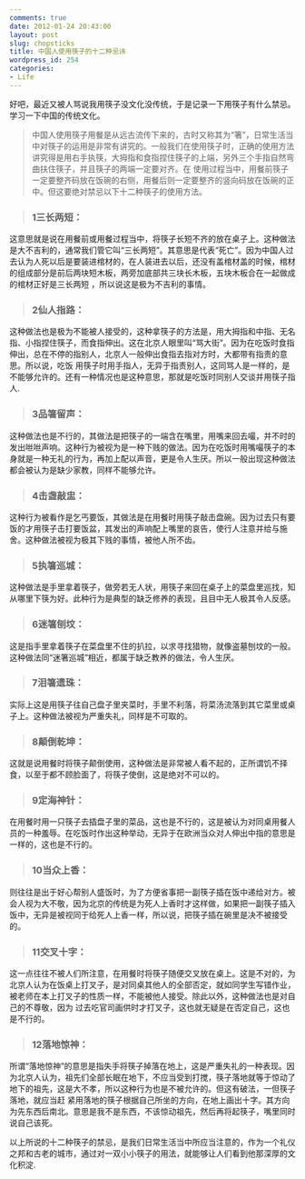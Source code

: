 ```yaml
---
comments: true
date: 2012-01-24 20:43:00
layout: post
slug: chopsticks
title: 中国人使用筷子的十二种忌讳
wordpress_id: 254
categories:
- Life
---
```


好吧，最近又被人骂说我用筷子没文化没传统，于是记录一下用筷子有什么禁忌。学习一下中国的传统文化。


> 中国人使用筷子用餐是从远古流传下来的，古时又称其为“箸”，日常生活当中对筷子的运用是非常有讲究的。一般我们在使用筷子时，正确的使用方法讲究得是用右手执筷，大拇指和食指捏住筷子的上端，另外三个手指自然弯曲扶住筷子，并且筷子的两端一定要对齐。在 使用过程当中，用餐前筷子一定要整齐码放在饭碗的右侧，用餐后则一定要整齐的竖向码放在饭碗的正中。但这要绝对禁忌以下十二种筷子的使用方法。

> 
> ### 1三长两短：
> 
> 
这意思就是说在用餐前或用餐过程当中，将筷子长短不齐的放在桌子上。这种做法 是大不吉利的，通常我们管它叫“三长两短”。其意思是代表“死亡”。因为中国人过去认为人死以后是要装进棺材的，在人装进去以后，还没有盖棺材盖的时候，棺材的组成部分是前后两块短木板，两旁加底部共三块长木板，五块木板合在一起做成的棺材正好是三长两短 ，所以说这是极为不吉利的事情。

<!-- more -->

> 
> ### 2仙人指路：
> 
> 
这种做法也是极为不能被人接受的，这种拿筷子的方法是，用大拇指和中指、无名指、小指捏住筷子，而食指伸出。这在北京人眼里叫“骂大街”。因为在吃饭时食指伸出，总在不停的指别人，北京人一般伸出食指去指对方时，大都带有指责的意思。所以说，吃饭 用筷子时用手指人，无异于指责别人，这同骂人是一样的，是不能够允许的。还有一种情况也是这种意思，那就是吃饭时同别人交谈并用筷子指人.

> 
> ### 3品箸留声：
> 
> 
这种做法也是不行的，其做法是把筷子的一端含在嘴里，用嘴来回去嘬，并不时的 发出咝咝声响。这种行为被视为是一种下贱的做法。因为在吃饭时用嘴嘬筷子的本身就是一种无礼的行为，再加上配以声音，更是令人生厌。所以一般出现这种做法都会被认为是缺少家教，同样不能够允许。

> 
> ### 4击盏敲盅：
> 
> 
这种行为被看作是乞丐要饭，其做法是在用餐时用筷子敲击盘碗。因为过去只有要饭的才用筷子击打要饭盆，其发出的声响配上嘴里的哀告，使行人注意并给与施舍。这种做法被视为极其下贱的事情，被他人所不齿。

> 
> ### 5执箸巡城：
> 
> 
这种做法是手里拿着筷子，做旁若无人状，用筷子来回在桌子上的菜盘里巡找，知从哪里下筷为好。此种行为是典型的缺乏修养的表现，且目中无人极其令人反感。

> 
> ### 6迷箸刨坟：
> 
> 
这是指手里拿着筷子在菜盘里不住的扒拉，以求寻找猎物，就像盗墓刨坟的一般。这种做法同“迷箸巡城”相近，都属于缺乏教养的做法，令人生厌。

> 
> ### 7泪箸遗珠：
> 
> 
实际上这是用筷子往自己盘子里夹菜时，手里不利落，将菜汤流落到其它菜里或桌子上。这种做法被视为严重失礼，同样是不可取的。

> 
> ### 8颠倒乾坤：
> 
> 
这就是说用餐时将筷子颠倒使用，这种做法是非常被人看不起的，正所谓饥不择食，以至于都不顾脸面了，将筷子使倒，这是绝对不可以的。

> 
> ### 9定海神针：
> 
> 
在用餐时用一只筷子去插盘子里的菜品，这也是不行的，这是被认为对同桌用餐人 员的一种羞辱。在吃饭时作出这种举动，无异于在欧洲当众对人伸出中指的意思是一样的，这也是不行的。

> 
> ### 10当众上香：
> 
> 
则往往是出于好心帮别人盛饭时，为了方便省事把一副筷子插在饭中递给对方。被会人视为大不敬，因为北京的传统是为死人上香时才这样做，如果把一副筷子插入饭中，无异是被视同于给死人上香一样，所以说，把筷子插在碗里是决不被接受的。

> 
> ### 11交叉十字：
> 
> 
这一点往往不被人们所注意，在用餐时将筷子随便交叉放在桌上。这是不对的，为北京人认为在饭桌上打叉子，是对同桌其他人的全部否定，就如同学生写错作业，被老师在本上打叉子的性质一样，不能被他人接受。除此以外，这种做法也是对自己的不尊敬，因为 过去吃官司画供时才打叉子，这也就无疑是在否定自己，这也是不行的。

> 
> ### 12落地惊神：
> 
> 
所谓“落地惊神”的意思是指失手将筷子掉落在地上，这是严重失礼的一种表现。因为北京人认为，祖先们全部长眠在地下，不应当受到打搅，筷子落地就等于惊动了地下的祖先，这是大不孝，所以这种行为也是不被允许的。但这有破法，一但筷子落地，就应当赶 紧用落地的筷子根据自己所坐的方向，在地上画出十字。其方向为先东西后南北。意思是我不是东西，不该惊动祖先，然后再将起筷子，嘴里同时说自己该死。

以上所说的十二种筷子的禁忌，是我们日常生活当中所应当注意的，作为一个礼仪之邦和古老的城市，通过对一双小小筷子的用法，就能够让人们看到他那深厚的文化积淀.
